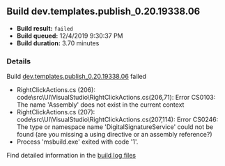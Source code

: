## Build dev.templates.publish_0.20.19338.06
- **Build result:** `failed`
- **Build queued:** 12/4/2019 9:30:37 PM
- **Build duration:** 3.70 minutes
### Details
Build [dev.templates.publish_0.20.19338.06](https://winappstudio.visualstudio.com/web/build.aspx?pcguid=a4ef43be-68ce-4195-a619-079b4d9834c2&builduri=vstfs%3a%2f%2f%2fBuild%2fBuild%2f32178) failed

+ RightClickActions.cs (206): code\src\UI\VisualStudio\RightClickActions.cs(206,71): Error CS0103: The name 'Assembly' does not exist in the current context
+ RightClickActions.cs (207): code\src\UI\VisualStudio\RightClickActions.cs(207,114): Error CS0246: The type or namespace name 'DigitalSignatureService' could not be found (are you missing a using directive or an assembly reference?)
+ Process 'msbuild.exe' exited with code '1'.

Find detailed information in the [build log files]()
